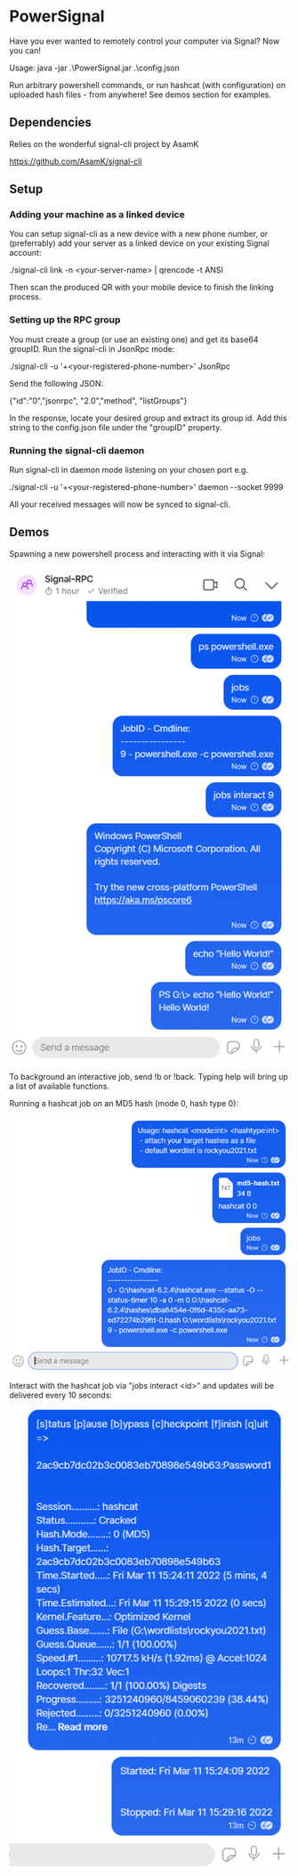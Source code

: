 # PowerSignal

Have you ever wanted to remotely control your computer via Signal? Now you can!

Usage: java -jar .\PowerSignal.jar .\config.json

Run arbitrary powershell commands, or run hashcat (with configuration) on uploaded hash files - from anywhere! See demos section for examples.

## Dependencies

Relies on the wonderful signal-cli project by AsamK

https://github.com/AsamK/signal-cli

## Setup

### Adding your machine as a linked device

You can setup signal-cli as a new device with a new phone number, or (preferrably) add your server as a linked device on your existing Signal account:

./signal-cli link -n \<your-server-name\> | qrencode -t ANSI
  
Then scan the produced QR with your mobile device to finish the linking process.

### Setting up the RPC group
  
You must create a group (or use an existing one) and get its base64 groupID. Run the signal-cli in JsonRpc mode:
  
./signal-cli -u '+\<your-registered-phone-number\>' JsonRpc

Send the following JSON:
  
{"id":"0","jsonrpc", "2.0","method", "listGroups"}
  
In the response, locate your desired group and extract its group id. Add this string to the config.json file under the "groupID" property.

### Running the signal-cli daemon

Run signal-cli in daemon mode listening on your chosen port e.g.
  
./signal-cli -u '+\<your-registered-phone-number\>' daemon --socket 9999
  
All your received messages will now be synced to signal-cli.
  
## Demos
  
Spawning a new powershell process and interacting with it via Signal:
  
![Powershell demo](https://github.com/headszot/PowerSignal/blob/main/demo/signal-ps-demo.png?raw=true)
  
To background an interactive job, send !b or !back. Typing help will bring up a list of available functions.
  
Running a hashcat job on an MD5 hash (mode 0, hash type 0):
  
![hashcat demo 1](https://github.com/headszot/PowerSignal/blob/main/demo/hashcat-example.PNG?raw=true)

Interact with the hashcat job via "jobs interact \<id\>" and updates will be delivered every 10 seconds:
  
![hashcat demo 2](https://github.com/headszot/PowerSignal/blob/main/demo/hashcat-example-complete.PNG?raw=true)
